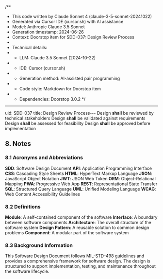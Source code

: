 /**
 * This code written by Claude Sonnet 4 (claude-3-5-sonnet-20241022)
 * Generated via Cursor IDE (cursor.sh) with AI assistance
 * Model: Anthropic Claude 3.5 Sonnet
 * Generation timestamp: 2024-06-26
 * Context: Doorstop item for SDD-037: Design Review Process
 * 
 * Technical details:
 * - LLM: Claude 3.5 Sonnet (2024-10-22)
 * - IDE: Cursor (cursor.sh)
 * - Generation method: AI-assisted pair programming
 * - Code style: Markdown for Doorstop item
 * - Dependencies: Doorstop 3.0.2
 */
---
uid: SDD-037
title: Design Review Process---
Design **shall** be reviewed by technical stakeholders
Design **shall** be validated against requirements
Design **shall** be assessed for feasibility
Design **shall** be approved before implementation

## 8. Notes

### 8.1 Acronyms and Abbreviations
**SDD**: Software Design Document
**API**: Application Programming Interface
**CSS**: Cascading Style Sheets
**HTML**: HyperText Markup Language
**JSON**: JavaScript Object Notation
**JWT**: JSON Web Token
**ORM**: Object-Relational Mapping
**PWA**: Progressive Web App
**REST**: Representational State Transfer
**SQL**: Structured Query Language
**UML**: Unified Modeling Language
**WCAG**: Web Content Accessibility Guidelines

### 8.2 Definitions
**Module**: A self-contained component of the software
**Interface**: A boundary between software components
**Architecture**: The overall structure of the software system
**Design Pattern**: A reusable solution to common design problems
**Component**: A modular part of the software system

### 8.3 Background Information

This Software Design Document follows MIL-STD-498 guidelines and provides a comprehensive framework for software design. The design is structured to support implementation, testing, and maintenance throughout the software lifecycle.
